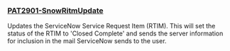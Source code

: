 ### [PAT2901-SnowRitmUpdate](https://raw.githubusercontent.com/fbodmer/AzureGovernance/master/PAT2901-SnowRitmUpdate.ps1)
Updates the ServiceNow Service Request Item (RTIM). This will set the status of the RTIM to 'Closed Complete' and sends the server information for inclusion in the mail ServiceNow sends to the user.